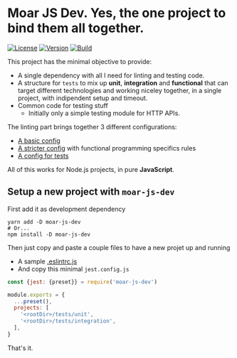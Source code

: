 # Moar JS Dev. Yes, the one project to bind them all together.

[![License](https://img.shields.io/badge/License-MIT-yellow.svg)](https://opensource.org/licenses/MIT)
[![Version](https://img.shields.io/npm/v/moar-js-dev.svg?style=flat-square)](https://npmjs.com/package/moar-js-dev)
[![Build](https://github.com/ildella/moar-js-dev/actions/workflows/build.yml/badge.svg)](https://github.com/ildella/moar-js-dev/actions)

This project has the minimal objective to provide:

  * A single dependency with all I need for linting and testing code.
  * A structure for `tests` to mix up **unit**, **integration** and **functional** that can target different technologies and working niceley together, in a single project, with indipendent setup and timeout.
  * Common code for testing stuff
    - Initially only a simple testing module for HTTP APIs. 
  
The linting part brings together 3 different configurations:

  * [A basic config](https://github.com/ildella/eslint-config-node-moar)
  * [A stricter config](https://github.com/ildella/eslint-config-node-moar-stricter) with functional programming specifics rules
  * [A config for tests](https://github.com/ildella/eslint-config-node-moar-test)

All of this works for Node.js projects, in pure **JavaScript**.

## Setup a new project with `moar-js-dev`

First add it as development dependency

```shell
yarn add -D moar-js-dev
# Or...
npm install -D moar-js-dev
```

Then just copy and paste a couple files to have a new projet up and running

  * A sample [.eslintrc.js](./.eslintrc.js) 
  * And copy this minimal `jest.config.js`

```js
const {jest: {preset}} = require('moar-js-dev')

module.exports = {
  ...preset(),
  projects: [
    '<rootDir>/tests/unit',
    '<rootDir>/tests/integration',
  ],
}
```

That's it.
